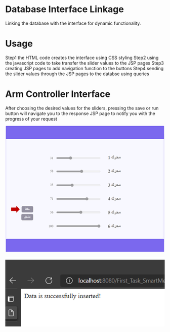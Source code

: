 # Database Interface Linkage
Linking the database with the interface for dynamic functionality.

# Usage
Step1 the HTML code creates the interface using CSS styling 
Step2 using the javascript code to take transfer the slider values to the JSP pages
Step3 creating JSP pages to add navigation function to the buttons
Step4 sending the slider values through the JSP pages to the databse using queries 

# Arm Controller Interface 
After choosing the desired values for the sliders, pressing the save or run button will navigate you to the response JSP page to notify you with the progress of your request

![save](save.png)

![response(1)](response(1).png)

